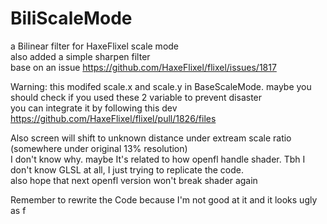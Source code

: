 # BiliScaleMode

a Bilinear filter for HaxeFlixel scale mode    
also added a simple sharpen filter    
base on an issue 
https://github.com/HaxeFlixel/flixel/issues/1817

Warning: this modifed scale.x and scale.y in BaseScaleMode. maybe you should check if you used these 2 variable to prevent disaster    
you can integrate it by following this dev    
https://github.com/HaxeFlixel/flixel/pull/1826/files

Also screen will shift to unknown distance under extream scale ratio (somewhere under original 13% resolution)    
I don't know why. maybe It's related to how openfl handle shader. Tbh I don't know GLSL at all, I just trying to replicate the code.    
also hope that next openfl version won't break shader again     

Remember to rewrite the Code because I'm not good at it and it looks ugly as f    
